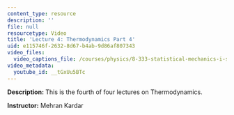 ```yaml
---
content_type: resource
description: ''
file: null
resourcetype: Video
title: 'Lecture 4: Thermodynamics Part 4'
uid: e115746f-2632-8d67-b4ab-9d86af807343
video_files:
  video_captions_file: /courses/physics/8-333-statistical-mechanics-i-statistical-mechanics-of-particles-fall-2013/video-lectures/lecture-4-thermodynamics-part-4/tGxUu5BTc.vtt
video_metadata:
  youtube_id: __tGxUu5BTc
---
```


**Description:** This is the fourth of four lectures on Thermodynamics.

**Instructor:** Mehran Kardar